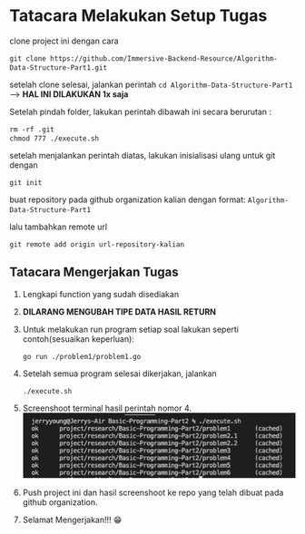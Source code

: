 # Tatacara Melakukan Setup Tugas

clone project ini dengan cara

```
git clone https://github.com/Immersive-Backend-Resource/Algorithm-Data-Structure-Part1.git
```

setelah clone selesai, jalankan perintah `cd Algorithm-Data-Structure-Part1` -->  **HAL INI DILAKUKAN 1x saja**

Setelah pindah folder, lakukan perintah dibawah ini secara berurutan :

```
rm -rf .git
chmod 777 ./execute.sh
```

setelah menjalankan perintah diatas, lakukan inisialisasi ulang untuk git dengan 

```
git init
```

buat repository pada github organization kalian dengan format: `Algorithm-Data-Structure-Part1`

lalu tambahkan remote url
```
git remote add origin url-repository-kalian
```

## Tatacara Mengerjakan Tugas

1. Lengkapi function yang sudah disediakan
2. **DILARANG MENGUBAH TIPE DATA HASIL RETURN**
3. Untuk melakukan run program setiap soal lakukan seperti contoh(sesuaikan keperluan): 
    ```
    go run ./problem1/problem1.go
    ```
4. Setelah semua program selesai dikerjakan, jalankan
    ```
    ./execute.sh
    ```
5. Screenshoot terminal hasil perintah nomor 4.
![contoh](./screenshot/contoh-screenshot.png)

6. Push project ini dan hasil screenshoot ke repo yang telah dibuat pada github organization.
7. Selamat Mengerjakan!!! :grin: